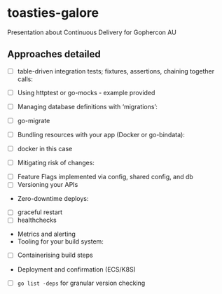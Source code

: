 # toasties-galore 

Presentation about Continuous Delivery for Gophercon AU

## Approaches detailed

 * [ ] table-driven integration tests; fixtures, assertions, chaining together calls:
  - [ ] Using httptest or go-mocks - example provided 
 * [ ] Managing database definitions with ‘migrations’:
  - [ ] go-migrate
 * [ ] Bundling resources with your app (Docker or go-bindata):
  - [ ] docker in this case
 * [ ] Mitigating risk of changes:
  - [ ] Feature Flags implemented via config, shared config, and db
  - [ ] Versioning your APIs 
 * Zero-downtime deploys:
  - [ ] graceful restart
  - [ ] healthchecks
 * Metrics and alerting
 * Tooling for your build system: 
  - [ ] Containerising build steps 
  - Deployment and confirmation (ECS/K8S) 
  - [ ] `go list -deps` for granular version checking
